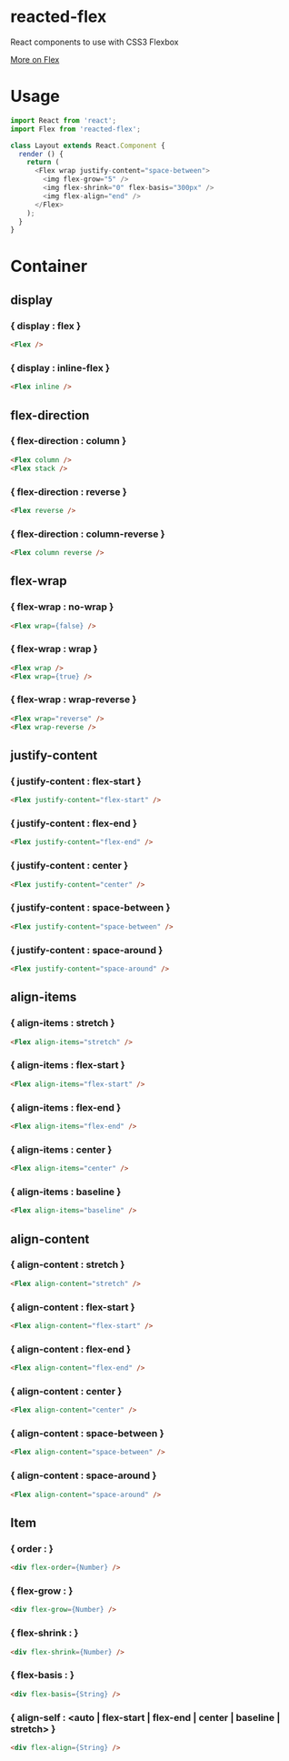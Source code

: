 reacted-flex
===

React components to use with CSS3 Flexbox

[More on Flex](https://scotch.io/tutorials/a-visual-guide-to-css3-flexbox-properties)

# Usage

```js
import React from 'react';
import Flex from 'reacted-flex';

class Layout extends React.Component {
  render () {
    return (
      <Flex wrap justify-content="space-between">
        <img flex-grow="5" />
        <img flex-shrink="0" flex-basis="300px" />
        <img flex-align="end" />
      </Flex>
    );
  }
}
```

# Container

## display

### { display : flex }

```html
<Flex />
```

### { display : inline-flex }

```html
<Flex inline />
```

## flex-direction

### { flex-direction : column }

```html
<Flex column />
<Flex stack />
```

### { flex-direction : reverse }

```html
<Flex reverse />
```

### { flex-direction : column-reverse }

```html
<Flex column reverse />
```

## flex-wrap

### { flex-wrap : no-wrap }

```html
<Flex wrap={false} />
```

### { flex-wrap : wrap }

```html
<Flex wrap />
<Flex wrap={true} />
```

### { flex-wrap : wrap-reverse }

```html
<Flex wrap="reverse" />
<Flex wrap-reverse />
```

## justify-content

### { justify-content : flex-start }

```html
<Flex justify-content="flex-start" />
```

### { justify-content : flex-end }

```html
<Flex justify-content="flex-end" />
```

### { justify-content : center }

```html
<Flex justify-content="center" />
```

### { justify-content : space-between }

```html
<Flex justify-content="space-between" />
```

### { justify-content : space-around }

```html
<Flex justify-content="space-around" />
```

## align-items

### { align-items : stretch }

```html
<Flex align-items="stretch" />
```

### { align-items : flex-start }

```html
<Flex align-items="flex-start" />
```

### { align-items : flex-end }

```html
<Flex align-items="flex-end" />
```

### { align-items : center }

```html
<Flex align-items="center" />
```

### { align-items : baseline }

```html
<Flex align-items="baseline" />
```

## align-content

### { align-content : stretch }

```html
<Flex align-content="stretch" />
```

### { align-content : flex-start }

```html
<Flex align-content="flex-start" />
```

### { align-content : flex-end }

```html
<Flex align-content="flex-end" />
```

### { align-content : center }

```html
<Flex align-content="center" />
```

### { align-content : space-between }

```html
<Flex align-content="space-between" />
```

### { align-content : space-around }

```html
<Flex align-content="space-around" />
```

## Item

### { order : <integer> }

```html
<div flex-order={Number} />
```

### { flex-grow : <integer> }

```html
<div flex-grow={Number} />
```

### { flex-shrink : <integer> }

```html
<div flex-shrink={Number} />
```

### { flex-basis : <width> }

```html
<div flex-basis={String} />
```

### { align-self : <auto | flex-start | flex-end | center | baseline | stretch> }

```html
<div flex-align={String} />
```
